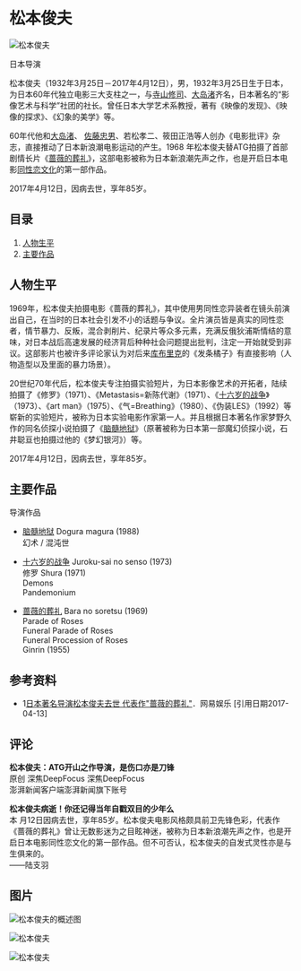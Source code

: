 # 松本俊夫

![松本俊夫](https://bkimg.cdn.bcebos.com/pic/d53f8794a4c27d1ed21ba11f119bba6eddc450da9290?x-bce-process=image/format,f_auto/resize,m_lfit,limit_1,h_440)

日本导演

松本俊夫（1932年3月25日－2017年4月12日），男，1932年3月25日生于日本，为日本60年代独立电影三大支柱之一，与[寺山修司](/item/%E5%AF%BA%E5%B1%B1%E4%BF%AE%E5%8F%B8/5277038?fromModule=lemma_inlink)、[大岛渚](/item/%E5%A4%A7%E5%B2%9B%E6%B8%9A/5039589?fromModule=lemma_inlink)齐名，日本著名的“影像艺术与科学”社团的社长。曾任日本大学艺术系教授，著有《映像的发现》、《映像的探求》、《幻象的美学》等。

60年代他和[大岛渚](/item/%E5%A4%A7%E5%B2%9B%E6%B8%9A/5039589?fromModule=lemma_inlink)、 [佐藤忠男](/item/%E4%BD%90%E8%97%A4%E5%BF%A0%E7%94%B7/7947003?fromModule=lemma_inlink)、若松孝二、筱田正浩等人创办《电影批评》杂志，直接推动了日本新浪潮电影运动的产生。1968 年松本俊夫替ATG拍摄了首部剧情长片《[蔷薇的葬礼](/item/%E8%94%B7%E8%96%87%E7%9A%84%E8%91%AC%E7%A4%BC/5985161?fromModule=lemma_inlink)》，这部电影被称为日本新浪潮先声之作，也是开启日本电影[同性恋文化](/item/%E5%90%8C%E6%80%A7%E6%81%8B%E6%96%87%E5%8C%96/12652548?fromModule=lemma_inlink)的第一部作品。

2017年4月12日，因病去世，享年85岁。 

## 目录

1. [人物生平](#1)
2. [主要作品](#2)

## 人物生平

1969年，松本俊夫拍摄电影《蔷薇的葬礼》，其中使用男同性恋异装者在镜头前演出自己，在当时的日本社会引发不小的话题与争议。全片演员皆是真实的同性恋者，情节暴力、反叛，混合剥削片、纪录片等众多元素，充满反俄狄浦斯情结的意味，对日本战后高速发展的经济背后种种社会问题提出批判，注定一开始就受到非议。这部影片也被许多评论家认为对后来[库布里克](/item/%E5%BA%93%E5%B8%83%E9%87%8C%E5%85%8B/0?fromModule=lemma_inlink)的《发条橘子》有直接影响（人物造型以及里面的暴力场景）。

20世纪70年代后，松本俊夫专注拍摄实验短片，为日本影像艺术的开拓者，陆续拍摄了《修罗》（1971）、《Metastasis=新陈代谢》（1971）、《[十六岁的战争](/item/%E5%8D%81%E5%85%AD%E5%B2%81%E7%9A%84%E6%88%98%E4%BA%89/0?fromModule=lemma_inlink)》（1973）、《art man》（1975）、《气=Breathing》（1980）、《伪装LES》（1992）等崭新的实验短片，被称为日本实验电影作家第一人。并且根据日本著名作家梦野久作的同名侦探小说拍摄了《[脑髓地狱](/item/%E8%84%91%E9%AB%93%E5%9C%B0%E7%8B%B1/0?fromModule=lemma_inlink)》（原著被称为日本第一部魔幻侦探小说，石井聪亘也拍摄过他的《梦幻银河》）等。

2017年4月12日，因病去世，享年85岁。 

## 主要作品

导演作品

- [脑髓地狱](/item/%E8%84%91%E9%AB%93%E5%9C%B0%E7%8B%B1/0?fromModule=lemma_inlink) Dogura magura (1988)  
  幻术 / 混沌世

- [十六岁的战争](/item/%E5%8D%81%E5%85%AD%E5%B2%81%E7%9A%84%E6%88%98%E4%BA%89/0?fromModule=lemma_inlink) Juroku-sai no senso (1973)  
  修罗 Shura (1971)  
  Demons  
  Pandemonium

- [蔷薇的葬礼](/item/%E8%94%B7%E8%96%87%E7%9A%84%E8%91%AC%E7%A4%BC/0?fromModule=lemma_inlink) Bara no soretsu (1969)  
  Parade of Roses  
  Funeral Parade of Roses  
  Funeral Procession of Roses  
  Ginrin (1955)

## 参考资料

- 1[日本著名导演松本俊夫去世 代表作"蔷薇的葬礼"](/reference/9525913/533aYdO6cr3_z3kATKXfzKryYCmVZNmpu7LQUbNzzqIP0XOpTYDxFNlks5k88fooRVyE4MwzM5lEwKeJci8knIJqFO01QrYq6wn2TWuGlOI)．网易娱乐 [引用日期2017-04-13]

## 评论

**松本俊夫：ATG开山之作导演，是伤口亦是刀锋**  
原创 深焦DeepFocus 深焦DeepFocus  
澎湃新闻客户端澎湃新闻旗下账号

**松本俊夫病逝！你还记得当年自戳双目的少年么**  
本 月12日因病去世，享年85岁。松本俊夫电影风格颇具前卫先锋色彩，代表作《蔷薇的葬礼》曾让无数影迷为之目眩神迷，被称为日本新浪潮先声之作，也是开启日本电影同性恋文化的第一部作品。但不可否认，松本俊夫的自发式灵性亦是与生俱来的。  
——陆支羽

## 图片

![松本俊夫的概述图](https://bkimg.cdn.bcebos.com/pic/dc54564e9258d1091a736f7dd858ccbf6d814d69?x-bce-process=image/format,f_auto/quality,Q_70/resize,m_lfit,limit_1,w_536)

![松本俊夫](https://bkimg.cdn.bcebos.com/pic/48540923dd54564e9258472a47908b82d158ccbfe1db?x-bce-process=image/format,f_auto/resize,m_lfit,limit_1,h_300)

![松本俊夫](https://bkimg.cdn.bcebos.com/pic/c8ea15ce36d3d539588558923087e950352ab023?x-bce-process=image/format,f_auto/resize,m_lfit,limit_1,h_300)